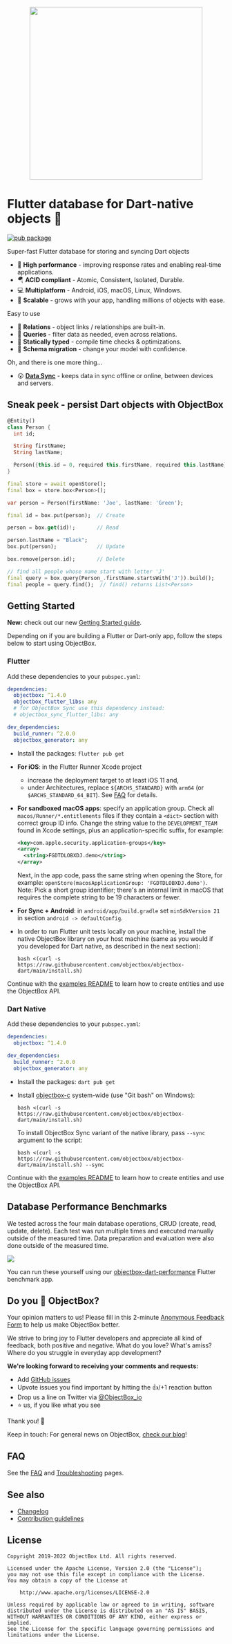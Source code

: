 <p align="center">
  <img src="https://raw.githubusercontent.com/objectbox/objectbox-dart/main/.github/logo.png" width="400px">
</p>

# Flutter database for Dart-native objects 💙

[![pub package](https://img.shields.io/pub/v/objectbox.svg)](https://pub.dev/packages/objectbox)

Super-fast Flutter database for storing and syncing Dart objects

* 🏁 **High performance** - improving response rates and enabling real-time applications.
* 🪂 **ACID compliant** - Atomic, Consistent, Isolated, Durable.
* 💻 **Multiplatform** - Android, iOS, macOS, Linux, Windows.
* 🌱 **Scalable** - grows with your app, handling millions of objects with ease.

Easy to use
* 🔗 **Relations** - object links / relationships are built-in.
* 💐 **Queries** - filter data as needed, even across relations.
* 🦮 **Statically typed** - compile time checks & optimizations.
* 📃 **Schema migration** - change your model with confidence.

Oh, and there is one more thing...
* 😮 [**Data Sync**](https://objectbox.io/sync/) - keeps data in sync offline or online, between devices and servers.

## Sneak peek - persist Dart objects with ObjectBox 

```dart
@Entity()
class Person {
  int id;

  String firstName;
  String lastName;

  Person({this.id = 0, required this.firstName, required this.lastName});
}

final store = await openStore(); 
final box = store.box<Person>();

var person = Person(firstName: 'Joe', lastName: 'Green');

final id = box.put(person);  // Create

person = box.get(id)!;       // Read

person.lastName = "Black";
box.put(person);             // Update

box.remove(person.id);       // Delete

// find all people whose name start with letter 'J'
final query = box.query(Person_.firstName.startsWith('J')).build();
final people = query.find();  // find() returns List<Person>
```

## Getting Started

**New:** check out our new [Getting Started guide](https://docs.objectbox.io/getting-started).

Depending on if you are building a Flutter or Dart-only app, follow the steps below to start using ObjectBox.

### Flutter 

Add these dependencies to your `pubspec.yaml`:
```yaml
dependencies:
  objectbox: ^1.4.0
  objectbox_flutter_libs: any
  # for ObjectBox Sync use this dependency instead:
  # objectbox_sync_flutter_libs: any

dev_dependencies:
  build_runner: ^2.0.0
  objectbox_generator: any
```

* Install the packages: `flutter pub get`
* **For iOS**: in the Flutter Runner Xcode project
  * increase the deployment target to at least iOS 11 and, 
  * under Architectures, replace `${ARCHS_STANDARD}` with `arm64` (or `$ARCHS_STANDARD_64_BIT`). See [FAQ](https://docs.objectbox.io/faq#on-which-platforms-does-objectbox-run) for details.
* **For sandboxed macOS apps**: specify an application group.
  Check all `macos/Runner/*.entitlements` files if they contain a `<dict>` section with correct group ID info. 
  Change the string value to the `DEVELOPMENT_TEAM` found in Xcode settings, plus an application-specific suffix, for example: 
  
  ```xml
  <key>com.apple.security.application-groups</key>
  <array>
    <string>FGDTDLOBXDJ.demo</string>
  </array>
  ```
  
  Next, in the app code, pass the same string when opening the Store, for example: `openStore(macosApplicationGroup: 'FGDTDLOBXDJ.demo')`.  
  Note: Pick a short group identifier; there's an internal limit in macOS that requires the complete string to be 
  19 characters or fewer.
* **For Sync + Android**: in `android/app/build.gradle` set `minSdkVersion 21` in section `android -> defaultConfig`. 
* In order to run Flutter unit tests locally on your machine, install the native ObjectBox library on 
  your host machine (same as you would if you developed for Dart native, as described in the next section):

  ```shell script
  bash <(curl -s https://raw.githubusercontent.com/objectbox/objectbox-dart/main/install.sh)
  ```

Continue with the [examples README](example/README.md) to learn how to create entities and use the ObjectBox API.

### Dart Native

Add these dependencies to your `pubspec.yaml`:
```yaml
dependencies:
  objectbox: ^1.4.0

dev_dependencies:
  build_runner: ^2.0.0
  objectbox_generator: any
```

* Install the packages: `dart pub get`
* Install [objectbox-c](https://github.com/objectbox/objectbox-c) system-wide (use "Git bash" on Windows):

  ```shell script
  bash <(curl -s https://raw.githubusercontent.com/objectbox/objectbox-dart/main/install.sh)
  ```
  
  To install ObjectBox Sync variant of the native library, pass `--sync` argument to the script:
  
  ```shell script
  bash <(curl -s https://raw.githubusercontent.com/objectbox/objectbox-dart/main/install.sh) --sync
  ```

Continue with the [examples README](example/README.md) to learn how to create entities and use the ObjectBox API.

## Database Performance Benchmarks

We tested across the four main database operations, CRUD (create, read, update, delete). Each test was run multiple times and executed 
manually outside of the measured time. Data preparation and evaluation were also done outside of the measured time.

![](https://raw.githubusercontent.com/objectbox/objectbox-dart/main/.github/benchmarks.png)

You can run these yourself using our [objectbox-dart-performance](https://github.com/objectbox/objectbox-dart-performance) Flutter benchmark app.

## Do you 💙 ObjectBox?
Your opinion matters to us! Please fill in this 2-minute [Anonymous Feedback Form](https://forms.gle/s2L1YH32nwjgs4s4A) to help us make ObjectBox better.

We strive to bring joy to Flutter developers and appreciate all kind of feedback, both positive and negative.
What do you love? What's amiss? Where do you struggle in everyday app development?

**We're looking forward to receiving your comments and requests:**

- Add [GitHub issues](https://github.com/ObjectBox/objectbox-dart/issues)
- Upvote issues you find important by hitting the 👍/+1 reaction button
- Drop us a line on Twitter via [@ObjectBox_io](https://twitter.com/ObjectBox_io/)
- ⭐ us, if you like what you see

Thank you! 🙏

Keep in touch: For general news on ObjectBox, [check our blog](https://objectbox.io/blog)!

## FAQ

See the [FAQ](https://docs.objectbox.io/faq) and [Troubleshooting](https://docs.objectbox.io/troubleshooting) pages.

## See also

* [Changelog](CHANGELOG.md)
* [Contribution guidelines](../CONTRIBUTING.md)

## License

```text
Copyright 2019-2022 ObjectBox Ltd. All rights reserved.

Licensed under the Apache License, Version 2.0 (the "License");
you may not use this file except in compliance with the License.
You may obtain a copy of the License at

    http://www.apache.org/licenses/LICENSE-2.0

Unless required by applicable law or agreed to in writing, software
distributed under the License is distributed on an "AS IS" BASIS,
WITHOUT WARRANTIES OR CONDITIONS OF ANY KIND, either express or implied.
See the License for the specific language governing permissions and
limitations under the License.
```
